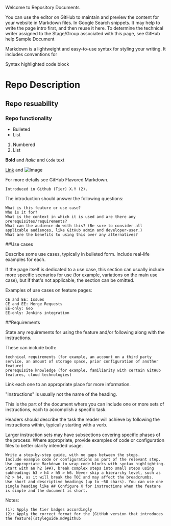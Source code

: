 Welcome to Repository Documents

You can use the editor on GitHub to maintain and preview the content for your website in Markdown files. In Google Search snippets. It may help to write the page intro first, and then reuse it here. To determine the technical writer assigned to the Stage/Group associated with this page, see GitHub help
Sample Document

Markdown is a lightweight and easy-to-use syntax for styling your writing. It includes conventions for

Syntax highlighted code block

# Repo Description
## Repo resuability
### Repo functionality

- Bulleted
- List

1. Numbered
2. List

**Bold** and _Italic_ and `Code` text

[Link](url) and ![Image](src)

For more details see GitHub Flavored Markdown.

    Introduced in Github (Tier) X.Y (2).

The introduction should answer the following questions:

    What is this feature or use case?
    Who is it for?
    What is the context in which it is used and are there any prerequisites/requirements?
    What can the audience do with this? (Be sure to consider all applicable audiences, like GitHub admin and developer-user.)
    What are the benefits to using this over any alternatives?

##Use cases

Describe some use cases, typically in bulleted form. Include real-life examples for each.

If the page itself is dedicated to a use case, this section can usually include more specific scenarios for use (for example, variations on the main use case), but if that's not applicable, the section can be omitted.

Examples of use cases on feature pages:

    CE and EE: Issues
    CE and EE: Merge Requests
    EE-only: Geo
    EE-only: Jenkins integration

##Requirements

State any requirements for using the feature and/or following along with the instructions.

These can include both:

    technical requirements (for example, an account on a third party service, an amount of storage space, prior configuration of another feature)
    prerequisite knowledge (for example, familiarity with certain GitHub features, cloud technologies)

Link each one to an appropriate place for more information.

"Instructions" is usually not the name of the heading.

This is the part of the document where you can include one or more sets of instructions, each to accomplish a specific task.

Headers should describe the task the reader will achieve by following the instructions within, typically starting with a verb.

Larger instruction sets may have subsections covering specific phases of the process. Where appropriate, provide examples of code or configuration files to better clarify intended usage.

    Write a step-by-step guide, with no gaps between the steps.
    Include example code or configurations as part of the relevant step. Use appropriate Markdown to wrap code blocks with syntax highlighting.
    Start with an h2 (##), break complex steps into small steps using subheadings h3 > h4 > h5 > h6. Never skip a hierarchy level, such as h2 > h4, as it will break the TOC and may affect the breadcrumbs.
    Use short and descriptive headings (up to ~50 chars). You can use one single heading like ## Configure X for instructions when the feature is simple and the document is short.

Notes:

    (1): Apply the tier badges accordingly
    (2): Apply the correct format for the [GitHub version that introduces the feature](styleguide.md#github
